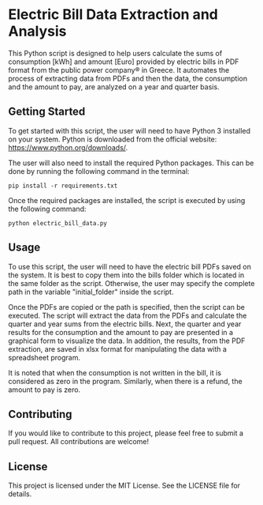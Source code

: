 # Electric Bill Data Extraction and Analysis
This Python script is designed to help users calculate the sums of consumption [kWh] and amount [Euro] provided by electric bills in PDF format from the public power company® in Greece. It automates the process of extracting data from PDFs and then the data, the consumption and the amount to pay, are analyzed on a year and quarter basis.

## Getting Started
To get started with this script, the user will need to have Python 3 installed on your system. Python is downloaded from the official website: https://www.python.org/downloads/.

The user will also need to install the required Python packages. This can be done by running the following command in the terminal:

`pip install -r requirements.txt`

Once the required packages are installed, the script is executed by using the following command:

`python electric_bill_data.py`

## Usage
To use this script, the user will need to have the electric bill PDFs saved on the system. It is best to copy them into the bills folder which is located in the same folder as the script. Otherwise, the user may specify the complete path in the variable "initial_folder" inside the script. 

Once the PDFs are copied or the path is specified, then the script can be executed. The script will extract the data from the PDFs and calculate the quarter and year sums from the electric bills.  Next, the quarter and year results for the consumption and the amount to pay are presented in a graphical form to visualize the data. In addition, the results, from the PDF extraction, are saved in xlsx format for manipulating the data with a spreadsheet program.

It is noted that when the consumption is not written in the bill, it is considered as zero in the program. Similarly, when there is a refund, the amount to pay is zero. 

## Contributing
If you would like to contribute to this project, please feel free to submit a pull request. All contributions are welcome!

## License
This project is licensed under the MIT License. See the LICENSE file for details.
